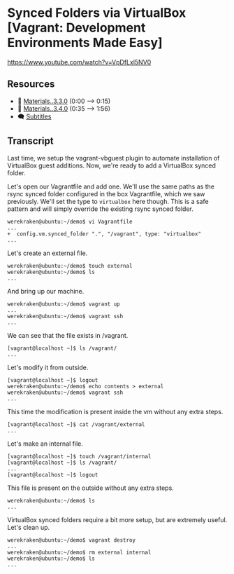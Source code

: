 # Synced Folders via VirtualBox [Vagrant: Development Environments Made Easy]

https://www.youtube.com/watch?v=VpDfLxl5NV0

## Resources

* 🧱 [Materials..3.3.0](../03.More.03..VirtualBox.Guest.Additions/Materials..3.3.0) (0:00 --> 0:15)
* 🧱 [Materials..3.4.0](../03.More.04..Synced.Folders.via.VirtualBox/Materials..3.4.0) (0:35 --> 1:56)
* 🗨 [Subtitles](subtitles.srt)

## Transcript

Last time, we setup the vagrant-vbguest plugin to automate installation of VirtualBox guest additions. Now, we're ready to add a VirtualBox synced folder.

Let's open our Vagrantfile and add one. We'll use the same paths as the rsync synced folder configured in the box Vagrantfile, which we saw previously. We'll set the type to `virtualbox` here though. This is a safe pattern and will simply override the existing rsync synced folder.
```
werekraken@ubuntu:~/demo$ vi Vagrantfile
...
+  config.vm.synced_folder ".", "/vagrant", type: "virtualbox"
...
```
Let's create an external file.
```
werekraken@ubuntu:~/demo$ touch external
werekraken@ubuntu:~/demo$ ls
...
```
And bring up our machine.
```
werekraken@ubuntu:~/demo$ vagrant up
...
werekraken@ubuntu:~/demo$ vagrant ssh
...
```
We can see that the file exists in /vagrant.
```
[vagrant@localhost ~]$ ls /vagrant/
...
```
Let's modify it from outside.
```
[vagrant@localhost ~]$ logout
werekraken@ubuntu:~/demo$ echo contents > external 
werekraken@ubuntu:~/demo$ vagrant ssh
...
```
This time the modification is present inside the vm without any extra steps.
```
[vagrant@localhost ~]$ cat /vagrant/external 
...
```
Let's make an internal file.
```
[vagrant@localhost ~]$ touch /vagrant/internal
[vagrant@localhost ~]$ ls /vagrant/
...
[vagrant@localhost ~]$ logout
```
This file is present on the outside without any extra steps.
```
werekraken@ubuntu:~/demo$ ls
...
```
VirtualBox synced folders require a bit more setup, but are extremely useful. Let's clean up.
```
werekraken@ubuntu:~/demo$ vagrant destroy
...
werekraken@ubuntu:~/demo$ rm external internal
werekraken@ubuntu:~/demo$ ls
...
```
